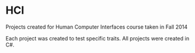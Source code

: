 # HCI
Projects created for Human Computer Interfaces course taken in Fall 2014

Each project was created to test specific traits.  All projects were created in C#.
